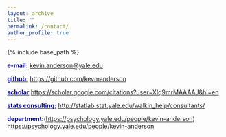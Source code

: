 ```yaml
---
layout: archive
title: ""
permalink: /contact/
author_profile: true
---
```


{% include base_path %}

<span style="color:DarkBlue">**e-mail:**</span> kevin.anderson@yale.edu  

[<span style="color:DarkBlue">**github:**</span>](https://github.com/kevmanderson) <https://github.com/kevmanderson>

[<span style="color:DarkBlue">**scholar**</span>](https://scholar.google.com/citations?user=XIq9mrMAAAAJ&hl=en) <https://scholar.google.com/citations?user=XIq9mrMAAAAJ&hl=en>

[<span style="color:DarkBlue">**stats consulting:**</span>](http://statlab.stat.yale.edu/walkin_help/consultants/) <http://statlab.stat.yale.edu/walkin_help/consultants/>

<span style="color:DarkBlue">**department:**</span>(https://psychology.yale.edu/people/kevin-anderson) <https://psychology.yale.edu/people/kevin-anderson>

